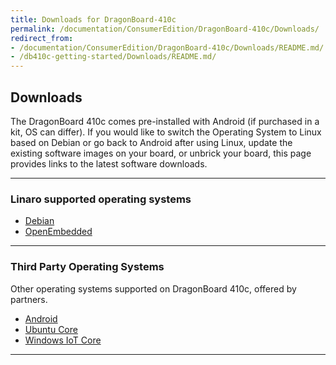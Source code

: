 ```yaml
---
title: Downloads for DragonBoard-410c
permalink: /documentation/ConsumerEdition/DragonBoard-410c/Downloads/
redirect_from:
- /documentation/ConsumerEdition/DragonBoard-410c/Downloads/README.md/
- /db410c-getting-started/Downloads/README.md/
---
```

## Downloads

The DragonBoard 410c comes pre-installed with Android (if purchased in a kit, OS can differ). If you would like to switch the Operating System to Linux based on Debian or go back to Android after using Linux, update the existing software images on your board, or unbrick your board, this page provides links to the latest software downloads.

***

### Linaro supported operating systems

- [Debian](Debian.md)
- [OpenEmbedded](OpenEmbedded.md)

***

### Third Party Operating Systems

Other operating systems supported on DragonBoard 410c, offered by partners.

- [Android](Android.md)
- [Ubuntu Core](https://developer.ubuntu.com/core/get-started/dragonboard-410c/)
- [Windows IoT Core](http://linaro.co/db41db410cwindowsgetstarted)

***
